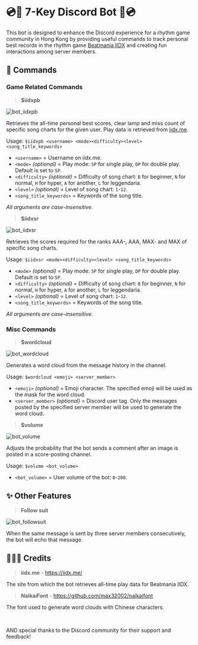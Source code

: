 
# 💿🎹 7-Key Discord Bot 🎹💿

This bot is designed to enhance the Discord experience for a rhythm game community in Hong Kong by providing useful commands to track personal best records in the rhythm game [Beatmania IIDX](https://p.eagate.573.jp/game/2dx/) and creating fun interactions among server members.

## 📜 Commands
### Game Related Commands

> **$iidxpb**

![bot_iidxpb](https://github.com/user-attachments/assets/f0391c38-a577-4120-8323-9b545a8aa321)

Retrieves the all-time personal best scores, clear lamp and miss count of specific song charts for the given user. Play data is retrieved from [iidx.me](https://iidx.me/).

Usage: ``$iidxpb <username> <mode><difficulty><level> <song_title_keywords>``

  * ``<username>`` = Username on iidx.me.
  * ``<mode>`` _(optional)_ = Play mode: ``SP`` for single play, ``DP`` for double play. Default is set to ``SP``.
  * ``<difficulty>`` _(optional)_ = Difficulty of song chart: ``B`` for beginner, ``N`` for normal, ``H`` for hyper, ``A`` for another, ``L`` for leggendaria.
  * ``<level>`` _(optional)_ = Level of song chart: ``1``-``12``.
  * ``<song_title_keywords>`` = Keywords of the song title.

_All arguments are case-insensitive._

> **$iidxsr**

![bot_iidxsr](https://github.com/user-attachments/assets/2007cfec-8e13-4b9d-9d74-b745b46d743a)

Retrieves the scores required for the ranks AAA-, AAA, MAX- and MAX of specific song charts. 

Usage: ``$iidxsr <mode><difficulty><level> <song_title_keywords>``

  * ``<mode>`` _(optional)_ = Play mode: ``SP`` for single play, ``DP`` for double play. Default is set to ``SP``.
  * ``<difficulty>`` _(optional)_ = Difficulty of song chart: ``B`` for beginner, ``N`` for normal, ``H`` for hyper, ``A`` for another, ``L`` for leggendaria.
  * ``<level>`` _(optional)_ = Level of song chart: ``1``-``12``.
  * ``<song_title_keywords>`` = Keywords of the song title.

_All arguments are case-insensitive._

### Misc Commands

> **$wordcloud**

![bot_wordcloud](https://github.com/user-attachments/assets/c268f469-4c67-4937-8491-5ec2af5e8d15)

Generates a word cloud from the message history in the channel.

Usage: ``$wordcloud <emoji> <server_member>``

  * ``<emoji>`` _(optional)_ = Emoji character. The specified emoji will be used as the mask for the word cloud.
  * ``<server_member>`` _(optional)_ = Discord user tag. Only the messages posted by the specified server member will be used to generate the word cloud.

> **$volume**

![bot_volume](https://github.com/user-attachments/assets/2f1c93c4-e35e-4cf0-bb15-bd3a2c10cf72)

Adjusts the probability that the bot sends a comment after an image is posted in a score-posting channel.

Usage: ``$volume <bot_volume>``

  * ``<bot_volume>`` = User volume of the bot: ``0``-``200``.

## ✨ Other Features

> **Follow suit**

![bot_followsuit](https://github.com/user-attachments/assets/38912b2f-a091-42c2-bd00-8c24a6e047d1)

When the same message is sent by three server members consecutively, the bot will echo that message.

## 🙇🏻‍♀️ Credits

> **iidx.me** - https://iidx.me/

The site from which the bot retrieves all-time play data for Beatmania IIDX.

> **NaikaiFont** - https://github.com/max32002/naikaifont

The font used to generate word clouds with Chinese characters.

<br />

AND special thanks to the Discord community for their support and feedback!
